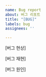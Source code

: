 ```yaml
---
name: Bug report
about: 버그 리포트
title: "[BUG]"
labels: bug
assignees: ''

---
```


[버그 현상]

[버그 재현]

[버그 원인]
